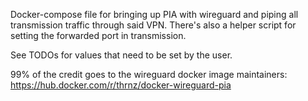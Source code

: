 Docker-compose file for bringing up PIA with wireguard and piping all transmission traffic through said VPN. There's also a helper script for setting the forwarded port in transmission.

See TODOs for values that need to be set by the user.

99% of the credit goes to the wireguard docker image maintainers: https://hub.docker.com/r/thrnz/docker-wireguard-pia
